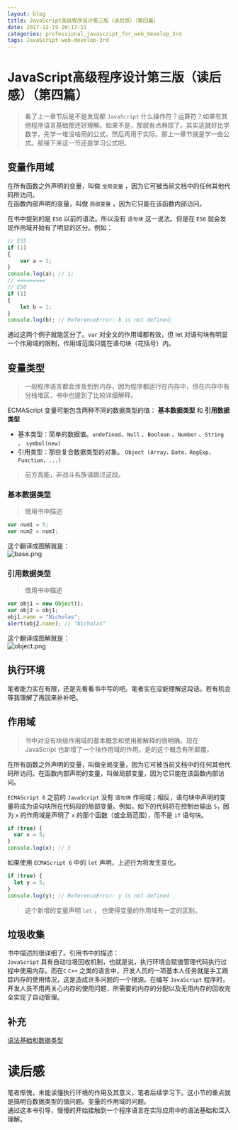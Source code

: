 ```yaml
---
layout: blog
title: JavaScript高级程序设计第三版（读后感）（第四篇）
date: 2017-12-19 20:17:11
categories: professional_javascript_for_web_develop_3rd
tags: JavaScript-web-develop-3rd
---
```


# JavaScript高级程序设计第三版（读后感）（第四篇）
> 看了上一章节后是不是发现都 `JavaScript` 什么操作符？运算符？如果有其他程序语言基础那还好理解。如果不是，那就有点麻烦了。其实这就好比学数学，先学一堆没啥用的公式，然后再用于实际。那上一章节就是学一些公式。那接下来这一节还是学习公式吧。

## 变量作用域
在所有函数之外声明的变量，叫做 `全局变量` ，因为它可被当前文档中的任何其他代码所访问。   
在函数内部声明的变量，叫做 `局部变量` ，因为它只能在该函数内部访问。  

在书中提到的是 `ES6` 以前的语法。所以没有 `语句块` 这一说法。但是在 `ES6` 就会发现作用域开始有了明显的区分。例如：
```JavaScript
// ES5
if (1)
{
	var a = 1;
}
console.log(a); // 1;
// =========
// ES6 
if (1)
{
	let b = 1;
}
console.log(b); // ReferenceError: b is not defined;
```
通过这两个例子就能区分了。`var` 对全文的作用域都有效，但 let 对语句块有明显一个作用域的限制，作用域范围只能在语句块（花括号）内。

## 变量类型
> 一般程序语言都会涉及到到内存，因为程序都运行在内存中，但在内存中有分栈堆区，书中也提到了比较详细解释。

ECMAScript 变量可能包含两种不同的数据类型的值： **基本数据类型** 和 **引用数据类型** 
- 基本类型：简单的数据值。`undefined`、`Null` 、`Boolean` 、`Number` 、`String` 、 `symbol(new)`
- 引用类型：那些复合数据类型的对象。 `Object (Array，Date，RegExp，Function，...)` 

> 前方高能，非战斗名族请跳过这段。

### 基本数据类型
> 借用书中描述

```JavaScript
var num1 = 5;
var num2 = num1;
```
这个翻译成图解就是：  
![base.png](base.png)

### 引用数据类型
> 借用书中描述

```JavaScript
var obj1 = new Object();
var obj2 = obj1;
obj1.name = "Nicholas";
alert(obj2.name); // "Nicholas"
```
这个翻译成图解就是：  
![object.png](object.png)

## 执行环境
笔者能力实在有限，还是先看看书中写的吧。笔者实在没能理解这段话。若有机会等我理解了再回来补补吧。

## 作用域
> 书中对没有块级作用域的基本概念和使用都解释的很明确。现在 JavaScript 也新增了一个块作用域的作用。是的这个概念有所颠覆。  

在所有函数之外声明的变量，叫做全局变量，因为它可被当前文档中的任何其他代码所访问。在函数内部声明的变量，叫做局部变量，因为它只能在该函数内部访问。  

`ECMAScript 6` 之前的 `JavaScript` 没有 `语句块` 作用域；相反，语句块中声明的变量将成为语句块所在代码段的局部变量。例如，如下的代码将在控制台输出 `5`，因为 `x` 的作用域是声明了 `x` 的那个函数（或全局范围），而不是 `if` 语句块。
```JavaScript
if (true) {
  var x = 5;
}
console.log(x); // 5
```
如果使用 `ECMAScript 6` 中的 `let` 声明，上述行为将发生变化。
```JavaScript
if (true) {
  let y = 5;
}
console.log(y); // ReferenceError: y is not defined
```
> 这个新增的变量声明 `let` ， 也使得变量的作用域有一定的区别。

## 垃圾收集
书中描述的很详细了。引用书中的描述：   
 `JavaScript` 具有自动垃圾回收机制，也就是说，执行环境会赋值管理代码执行过程中使用内存。而在`C` `C++` 之类的语言中，开发人员的一项基本人任务就是手工跟踪内存的使用情况，这是造成许多问题的一个根源。在编写 `JavaScript` 程序时，开发人员不用再关心内存的使用问题，所需要的内存的分配以及无用内存的回收完全实现了自动管理。


## 补充
[语法基础和数据类型]()


# 读后感
笔者惭愧，未能读懂执行环境的作用及其意义，笔者后续学习下。这小节的重点就是搞明白数据类型的值问题。变量的作用域的问题。  
通过这本书引导，慢慢的开始接触到一个程序语言在实际应用中的语法基础和深入理解。
